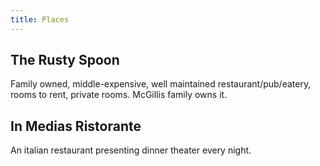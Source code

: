 ```yaml
---
title: Places
---
```


## The Rusty Spoon

Family owned, middle-expensive, well maintained restaurant/pub/eatery, rooms to rent, private rooms.  McGillis family owns it.

## In Medias Ristorante

An italian restaurant presenting dinner theater every night. 

